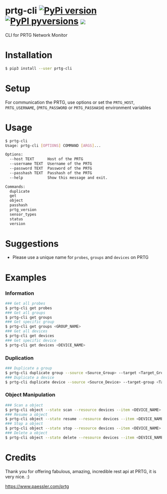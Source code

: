 # prtg-cli [![PyPi version](https://img.shields.io/pypi/v/prtg-cli.svg)](https://pypi.python.org/pypi/prtg-cli/) [![PyPI pyversions](https://img.shields.io/pypi/pyversions/prtg-cli.svg)](https://pypi.python.org/pypi/prtg-cli/) [![](https://img.shields.io/github/license/f9n/prtg-cli.svg)](https://github.com/f9n/prtg-cli/blob/master/LICENSE)

CLI for PRTG Network Monitor

# Installation

```bash
$ pip3 install --user prtg-cli
```

# Setup

For communication the PRTG, use options or set the `PRTG_HOST`, `PRTG_USERNAME`, (`PRTG_PASSWORD` or `PRTG_PASSHASH`) environment variables

# Usage

```bash
$ prtg-cli
Usage: prtg-cli [OPTIONS] COMMAND [ARGS]...

Options:
  --host TEXT      Host of the PRTG
  --username TEXT  Username of the PRTG
  --password TEXT  Password of the PRTG
  --passhash TEXT  Passhash of the PRTG
  --help           Show this message and exit.

Commands:
  duplicate
  get
  object
  passhash
  prtg_version
  sensor_types
  status
  version
```

# Suggestions

- Please use a unique name for `probes`, `groups` and `devices` on PRTG

# Examples

### Information
```bash
### Get all probes
$ prtg-cli get probes
### Get all groups 
$ prtg-cli get groups
### Get specific group
$ prtg-cli get groups <GROUP_NAME>
### Get all devices
$ prtg-cli get devices
### Get specific device
$ prtg-cli get devices <DEVICE_NAME>
```

### Duplication
```bash
### Duplicate a group
$ prtg-cli duplicate group --source <Source_Group> --target <Target_Group> --target-name <New_Group_Name>
### Duplicate a device
$ prtg-cli duplicate device --source <Source_Device> --target-group <Target_Group> --target-name <New_Device_Name> --target-host <New_Device_Host>
```

### Object Manipulation
```bash
### Scan a object
$ prtg-cli object --state scan --resource devices --item <DEVICE_NAME>
### Resume a object
$ prtg-cli object --state resume --resource devices --item <DEVICE_NAME>
### Stop a object
$ prtg-cli object --state stop --resource devices --item <DEVICE_NAME>
### Delete a object
$ prtg-cli object --state delete --resource devices --item <DEVICE_NAME>
```

# Credits

Thank you for offering fabulous, amazing, incredible rest api at PRTG, it is very nice. :)

https://www.paessler.com/prtg